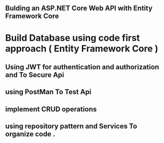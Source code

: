 ## Bulding an ASP.NET Core Web API with Entity Framework Core 

# Build Database using code first approach ( Entity Framework Core )

##  Using JWT for authentication and authorization and To Secure Api

## using PostMan To Test Api 

## implement CRUD operations 

## using repository pattern and Services To organize code . 







